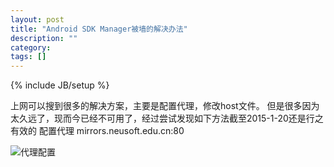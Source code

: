 ```yaml
---
layout: post
title: "Android SDK Manager被墙的解决办法"
description: ""
category: 
tags: []
---
```

{% include JB/setup %}

上网可以搜到很多的解决方案，主要是配置代理，修改host文件。
但是很多因为太久远了，现而今已经不可用了，经过尝试发现如下方法截至2015-1-20还是行之有效的
配置代理 mirrors.neusoft.edu.cn:80

![代理配置]({{site.img_url}}/android-sdk-manager-proxy.png)